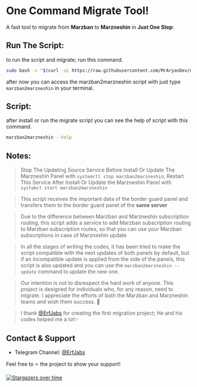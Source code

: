 # One Command Migrate Tool!

A fast tool to migrate from **Marzban** to **Marzneshin** in **Just One Step**:


## Run The Script:

to run the script and migrate; run this command.
```bash
sudo bash -c "$(curl -sL https://raw.githubusercontent.com/MrAryanDev/marzban2marzneshin/master/run.sh)" @ --run
```
after now you can access the marzban2marzneshin script with just type `marzban2marzneshin` in your terminal.

## Script:
after install or run the migrate script you can see the help of script with this command. 
```bash
marzban2marzneshin --help
```


## Notes:
> Stop The Updating Source Service Before Install Or Update The Marzneshin Panel with `systemctl stop marzban2marzneshin`; Restart This Service After Install Or Update the Marzneshin Panel with `systemct start marzban2marzneshin`

> This script receives the important data of the border guard panel and transfers them to the border guard panel of the **same server**

> Due to the difference between Marzban and Marzneshin subscription routing, this script adds a service to add Marzban subscription routing to Marzban subscription routes, so that you can use your Marzban subscriptions in case of Marzneshin update

> In all the stages of writing the codes, it has been tried to make the script compatible with the next updates of both panels by default, but if an incompatible update is applied from the side of the panels, this script is also updated and you can use the `marzban2marzneshin --update` command to update the new one.

> Our intention is not to disrespect the hard work of anyone. This project is designed for individuals who, for any reason, need to migrate. I appreciate the efforts of both the Marzban and Marzneshin teams and wish them success. 🤝

> I thank [@ErfJabs](https://github.com/erfjab) for creating the first migration project; He and his codes helped me a lot✨

## Contact & Support

- Telegram Channel: [@ErfJabs](https://t.me/MrAryanDevChan)

Feel free to ⭐ the project to show your support!

[![Stargazers over time](https://starchart.cc/MrAryanDev/marzban2marzneshin.svg?variant=adaptive)](https://starchart.cc/MrAryanDev/marzban2marzneshin)